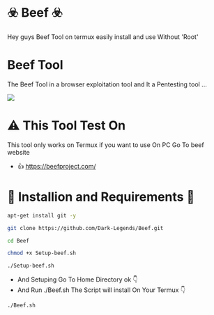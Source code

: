 # ☣️ Beef ☣️
Hey guys Beef Tool on termux easily install and use Without 'Root'

# Beef Tool
The Beef Tool in a browser exploitation tool and It a Pentesting tool ...

<img src="Screenshot_20231004_140942.jpg"/>


# ⚠️ This Tool Test On 
This tool only works on Termux 
if you want to use On PC 
Go To  beef website
-  👍 https://beefproject.com/


# 🛑 Installion and Requirements 🛑

```bash
apt-get install git -y
```
```bash
git clone https://github.com/Dark-Legends/Beef.git
```

```bash
cd Beef
```

```bash
chmod +x Setup-beef.sh
```

```bash
./Setup-beef.sh
```

- And Setuping Go To Home Directory ok 👇
- And Run ./Beef.sh The Script will install On Your Termux 👇 

```bash
./Beef.sh
```
